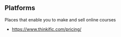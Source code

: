 ## Platforms

Places that enable you to make and sell online courses

- https://www.thinkific.com/pricing/
